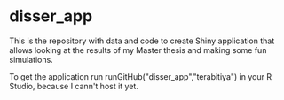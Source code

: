 # disser_app
This is the repository with data and code to create Shiny application that allows looking at the results of my Master thesis and making some fun simulations. 

To get the application run runGitHub("disser_app","terabitiya") in your R Studio, because I cann't host it yet.
